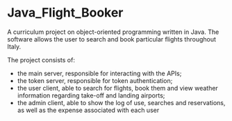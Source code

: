 # Java_Flight_Booker
A curriculum project on object-oriented programming written in Java. The software allows the user to search and book particular flights throughout Italy.  

The project consists of: 
- the main server, responsible for interacting with the APIs; 
- the token server, responsible for token authentication; 
- the user client, able to search for flights, book them and view weather information regarding take-off and landing airports; 
- the admin client, able to show the log of use, searches and reservations, as well as the expense associated with each user

